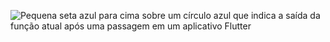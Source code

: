 ![Pequena seta azul para cima sobre um círculo azul que indica a saída da função atual após uma passagem em um aplicativo Flutter](/assets/images/docs/testing/debugging/vscode-ui/icons/step-out.png)

